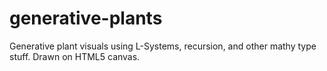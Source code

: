 generative-plants
=================

Generative plant visuals using L-Systems, recursion, and other mathy type stuff. Drawn on HTML5 canvas.